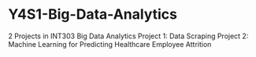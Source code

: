 # Y4S1-Big-Data-Analytics
2 Projects in INT303 Big Data Analytics
Project 1: Data Scraping
Project 2: Machine Learning for Predicting Healthcare Employee Attrition
